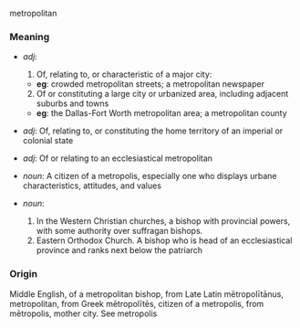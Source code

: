 metropolitan
### Meaning
+ _adj_:
   1. Of, relating to, or characteristic of a major city:
    + __eg__: crowded metropolitan streets; a metropolitan newspaper
   2. Of or constituting a large city or urbanized area, including adjacent suburbs and towns
    + __eg__: the Dallas-Fort Worth metropolitan area; a metropolitan county
+ _adj_: Of, relating to, or constituting the home territory of an imperial or colonial state
+ _adj_: Of or relating to an ecclesiastical metropolitan

+ _noun_: A citizen of a metropolis, especially one who displays urbane characteristics, attitudes, and values
+ _noun_:
   1. In the Western Christian churches, a bishop with provincial powers, with some authority over suffragan bishops.
   2. Eastern Orthodox Church. A bishop who is head of an ecclesiastical province and ranks next below the patriarch

### Origin

Middle English, of a metropolitan bishop, from Late Latin mētropolītānus, metropolitan, from Greek mētropolītēs, citizen of a metropolis, from mētropolis, mother city. See metropolis
